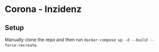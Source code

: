 # Corona - Inzidenz

## Setup

Manually clone the repo and then run `docker-compose up -d --build --force-recreate`.